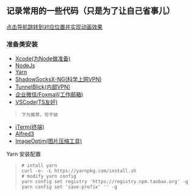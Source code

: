 ## 记录常用的一些代码（只是为了让自己省事儿）

[点击导航跳转到对应位置并实现动画效果](https://github.com/mlmalei/common/blob/master/javascript/%E5%AF%BC%E8%88%AA.md)


### 准备类安装
- [Xcode(为Node做准备)](https://developer.apple.com/download/)
- [NodeJs](https://github.com/nodejs/node)
- [Yarn](https://github.com/yarnpkg/yarn)
- [ShadowSocksX-NG(科学上网VPN)](https://github.com/shadowsocks/ShadowsocksX-NG)
- [TunnelBlick(内部VPN)](https://tunnelblick.net/)
- [企业微信/Foxmail(工作邮箱)](https://work.weixin.qq.com/)
- [VSCode(TS友好)](https://github.com/mlmalei/common/blob/master/%E5%B7%A5%E5%85%B7%E7%B1%BB/vscode.md)
>`下为推荐，可不装`
- [iTerm(终端)](https://www.iterm2.com/)
- [Alfred3](https://www.alfredapp.com/)
- [ImageOptim(图片压缩工具)](https://imageoptim.com/mac)


Yarn 安装配置

> ```shell
> # intall yarn
> curl -o- -L https://yarnpkg.com/install.sh
> # modify yarn config
> yarn config set registry 'https://registry.npm.taobao.org' -g
> yarn config set 'save-prefix' '' -g
>   ```
